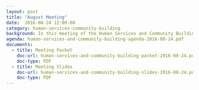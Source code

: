 ```yaml
---
layout: post
title: "August Meeting"
date:  2016-08-24 12:00:00
category: human-services-community-building
background: In this meeting of the Human Services and Community Building sub-committee we focused on housing
agenda: human-services-and-community-building-agenda-2016-08-24.pdf
documents:
  - title: Meeting Packet
    doc-url: human-services-and-community-building-packet-2016-08-24.pdf
    doc-type: PDF
  - title: Meeting Slides
    doc-url: human-services-and-community-building-slides-2016-08-24.pdf
    doc-type: PDF
---
```

